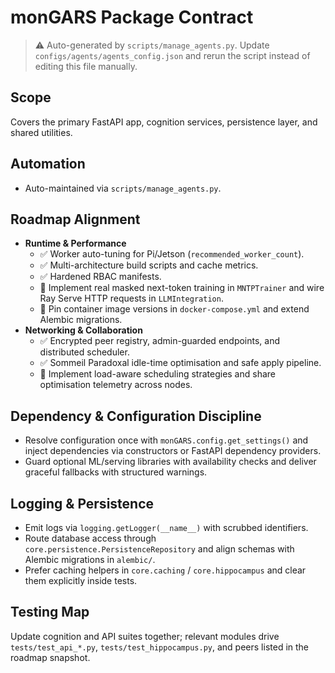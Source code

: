 # monGARS Package Contract

> ⚠️ Auto-generated by `scripts/manage_agents.py`. Update `configs/agents/agents_config.json` and rerun the script instead of editing this file manually.

## Scope

Covers the primary FastAPI app, cognition services, persistence layer, and shared utilities.

## Automation

- Auto-maintained via `scripts/manage_agents.py`.

## Roadmap Alignment

- **Runtime & Performance**
  - ✅ Worker auto-tuning for Pi/Jetson (`recommended_worker_count`).
  - ✅ Multi-architecture build scripts and cache metrics.
  - ✅ Hardened RBAC manifests.
  - 🔄 Implement real masked next-token training in `MNTPTrainer` and wire Ray Serve HTTP requests in `LLMIntegration`.
  - 🔄 Pin container image versions in `docker-compose.yml` and extend Alembic migrations.
- **Networking & Collaboration**
  - ✅ Encrypted peer registry, admin-guarded endpoints, and distributed scheduler.
  - ✅ Sommeil Paradoxal idle-time optimisation and safe apply pipeline.
  - 🔄 Implement load-aware scheduling strategies and share optimisation telemetry across nodes.

## Dependency & Configuration Discipline

- Resolve configuration once with `monGARS.config.get_settings()` and inject dependencies via
    constructors or FastAPI dependency providers.
- Guard optional ML/serving libraries with availability checks and deliver graceful fallbacks with
    structured warnings.

## Logging & Persistence

- Emit logs via `logging.getLogger(__name__)` with scrubbed identifiers.
- Route database access through `core.persistence.PersistenceRepository` and align schemas with
    Alembic migrations in `alembic/`.
- Prefer caching helpers in `core.caching` / `core.hippocampus` and clear them explicitly inside
    tests.

## Testing Map

Update cognition and API suites together; relevant modules drive `tests/test_api_*.py`,
`tests/test_hippocampus.py`, and peers listed in the roadmap snapshot.

